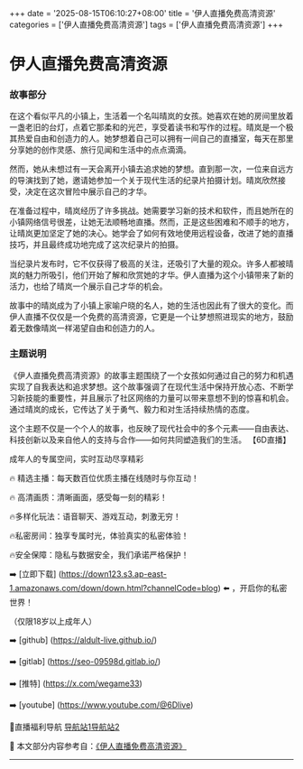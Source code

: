 +++
date = '2025-08-15T06:10:27+08:00'
title = '伊人直播免费高清资源'
categories = ['伊人直播免费高清资源']
tags = ['伊人直播免费高清资源']
+++

# 伊人直播免费高清资源

### 故事部分

在这个看似平凡的小镇上，生活着一个名叫晴岚的女孩。她喜欢在她的房间里放着一盏老旧的台灯，点着它那柔和的光芒，享受着读书和写作的过程。晴岚是一个极其热爱自由和创造力的人。她梦想着自己可以拥有一间自己的直播室，每天在那里分享她的创作灵感、旅行见闻和生活中的点点滴滴。

然而，她从未想过有一天会离开小镇去追求她的梦想。直到那一次，一位来自远方的导演找到了她，邀请她参加一个关于现代生活的纪录片拍摄计划。晴岚欣然接受，决定在这次冒险中展示自己的才华。

在准备过程中，晴岚经历了许多挑战。她需要学习新的技术和软件，而且她所在的小镇网络信号很差，让她无法顺畅地直播。然而，正是这些困难和不顺手的地方，让晴岚更加坚定了她的决心。她学会了如何有效地使用远程设备，改进了她的直播技巧，并且最终成功地完成了这次纪录片的拍摄。

当纪录片发布时，它不仅获得了极高的关注，还吸引了大量的观众。许多人都被晴岚的魅力所吸引，他们开始了解和欣赏她的才华。伊人直播为这个小镇带来了新的活力，也给了晴岚一个展示自己才华的机会。

故事中的晴岚成为了小镇上家喻户晓的名人，她的生活也因此有了很大的变化。而伊人直播不仅仅是一个免费的高清资源，它更是一个让梦想照进现实的地方，鼓励着无数像晴岚一样渴望自由和创造力的人。

### 主题说明

《伊人直播免费高清资源》的故事主题围绕了一个女孩如何通过自己的努力和机遇实现了自我表达和追求梦想。这个故事强调了在现代生活中保持开放心态、不断学习新技能的重要性，并且展示了社区网络的力量可以带来意想不到的惊喜和机会。通过晴岚的成长，它传达了关于勇气、毅力和对生活持续热情的态度。

这个主题不仅是一个个人的故事，也反映了现代社会中的多个元素——自由表达、科技创新以及来自他人的支持与合作——如何共同塑造我们的生活。
【6D直播】

 成年人的专属空间，实时互动尽享精彩

🔥 精选主播：每天数百位优质主播在线随时与你互动！

🔥 高清画质：清晰画面，感受每一刻的精彩！

🔥多样化玩法：语音聊天、游戏互动，刺激无穷！

🔥私密房间：独享专属时光，体验真实的私密体验！

🔥安全保障：隐私与数据安全，我们承诺严格保护！

➡️ [立即下载] (https://down123.s3.ap-east-1.amazonaws.com/down/down.html?channelCode=blog) ⬅️ ，开启你的私密世界！

 （仅限18岁以上成年人）

➡️ [github] (https://aldult-live.github.io/)

➡️ [gitlab] (https://seo-09598d.gitlab.io/)

➡️ [推特] (https://x.com/wegame33)

➡️ [youtube] (https://www.youtube.com/@6Dlive)

🔞直播福利导航   [导航站1](https://webstack-86085a.gitlab.io/)[导航站2](https://onlygit123-2.github.io/)

📘 本文部分内容参考自：[《伊人直播免费高清资源》](https://webstack-hugo-10.pages.dev/)

---

